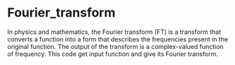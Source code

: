 # Fourier_transform
In physics and mathematics, the Fourier transform (FT) is a transform that converts a function into a form that describes the frequencies present in the original function.
The output of the transform is a complex-valued function of frequency.
This code get input function and give its Fourier transform. 
